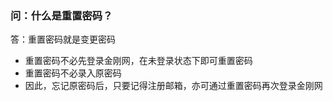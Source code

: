 ### 问：什么是重置密码？
答：重置密码就是变更密码
- 重置密码不必先登录金刚网，在未登录状态下即可重置密码
- 重置密码不必录入原密码
- 因此，忘记原密码后，只要记得注册邮箱，亦可通过重置密码再次登录金刚网
